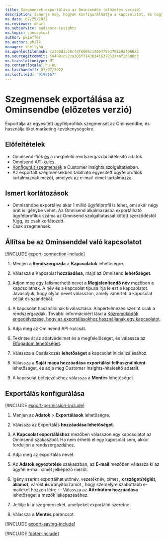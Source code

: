 ```yaml
---
title: Szegmensek exportálása az Ominsendbe (előzetes verzió)
description: Ismerje meg, hogyan konfigurálhatja a kapcsolatot, és hogyan exportálhatja az Ominsendbe.
ms.date: 07/25/2022
ms.reviewer: mhart
ms.subservice: audience-insights
ms.topic: conceptual
author: pkieffer
ms.author: philk
manager: shellyha
ms.openlocfilehash: c23d6d3538c4df6006c14064f95379169af06622
ms.sourcegitcommit: 594081c82ca385f7143b3416378533aaf2d6d0d3
ms.translationtype: MT
ms.contentlocale: hu-HU
ms.lasthandoff: 07/27/2022
ms.locfileid: "9196167"
---
```

# <a name="export-segments-to-omnisend-preview"></a>Szegmensek exportálása az Ominsendbe (előzetes verzió)

Exportálja az egyesített ügyfélprofilok szegmensét az Ominsendbe, és használja őket marketing-tevékenységekre.

## <a name="prerequisites"></a>Előfeltételek

- Omnisend-fiók [és](https://www.omnisend.com/) a megfelelő rendszergazdai hitelesítő adatok.
- Omnisend [API-kulcs](https://support.omnisend.com/en/articles/1061890-generating-api-key).
- [Konfigurált szegmensek](segments.md) a Customer Insights szolgáltatásban.
- Az exportált szegmensekben található egyesített ügyfélprofilok tartalmaznak mezőt, amelyek az e-mail-címet tartalmazza.

## <a name="known-limitations"></a>Ismert korlátozások

- Omnisendbe exportálva akár 1 millió ügyfélprofil is lehet, ami akár négy órát is igénybe vehet. Az Omnisend alkalmazásba exportálható ügyfélprofilok száma az Omnisend szolgáltatással kötött szerződéstől függ, és csak korlátozott.
- Csak szegmensek.

## <a name="set-up-connection-to-omnisend"></a>Állítsa be az Ominsenddel való kapcsolatot

[!INCLUDE [export-connection-include](includes/export-connection-admn.md)]

1. Menjen a **Rendszergazda** > **Kapcsolatok** lehetőségre.

1. Válassza a Kapcsolat **hozzáadása,** majd az Omnisend **lehetőséget**.

1. Adjon meg egy felismerhető nevet a **Megjelenítendő név** mezőben a kapcsolatnak. A név és a kapcsolat típusa írja le ezt a kapcsolatot. Javasoljuk, hogy olyan nevet válasszon, amely ismerteti a kapcsolat célját és szándékát.

1. A kapcsolat használóinak kiválasztása. Alapértelmezés szerint csak a rendszergazdák. További információért lásd a [Közreműködők engedélyezése, hogy az exportálásokhoz használjanak egy kapcsolatot](connections.md#allow-contributors-to-use-a-connection-for-exports).

1. Adja meg az Ominsend API-kulcsát.

1. Tekintse át az adatvédelmet és a megfelelőséget, és válassza az [Elfogadom lehetőséget](connections.md#data-privacy-and-compliance)**.**

1. Válassza a Csatlakozás **lehetőséget** a kapcsolat inicializálásához.

1. Válassza a **Saját maga hozzáadása exportálási felhasználóként** lehetőséget, és adja meg Customer Insights-hitelesítő adatait.

1. A kapcsolat befejezéséhez válassza a **Mentés** lehetőséget.

## <a name="configure-an-export"></a>Exportálás konfigurálása

[!INCLUDE [export-permission-include](includes/export-permission.md)]

1. Menjen az **Adatok** > **Exportálások** lehetőségre.

1. Válassza az Exportálás **hozzáadása lehetőséget**.

1. A **Kapcsolat exportáláshoz** mezőben válasszon egy kapcsolatot az Ominsend szakaszból. Ha nem érhető el egy kapcsolat sem, akkor forduljon a rendszergazdához.

1. Adja meg az exportálás nevét.

1. Az **Adatok egyeztetése** szakaszban, az **E-mail** mezőben válassza ki az ügyfél e-mail címét jelképező mezőt.

1. Igény szerint exportálhat utónév, vezetéknév, címet **,** **országot/régiót**, **államot**, várost **és** irányítószámot **,** hogy személyre szabottabb e-maileket hozzon létre.**·** **·** Válassza az **Attribútum hozzáadása** lehetőséget a mezők leképezéséhez.

1. Jelölje ki a szegmenseket, amelyeket exportálni szeretne.

1. Válassza a **Mentés** parancsot.

[!INCLUDE [export-saving-include](includes/export-saving.md)]

[!INCLUDE [footer-include](includes/footer-banner.md)]
